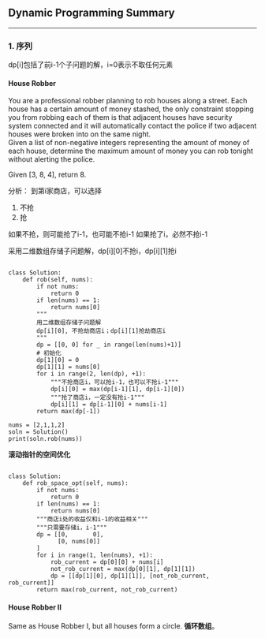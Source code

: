 ## Dynamic Programming Summary
----
### 1.  序列
dp[i]包括了前i-1个子问题的解，i=0表示不取任何元素
#### House Robber
You are a professional robber planning to rob houses along a street. Each house has a certain amount of money stashed, the only constraint stopping you from robbing each of them is that adjacent houses have security system connected and it will automatically contact the police if two adjacent houses were broken into on the same night.  
Given a list of non-negative integers representing the amount of money of each house, determine the maximum amount of money you can rob tonight without alerting the police.

Given [3, 8, 4], return 8.

分析：
到第i家商店，可以选择   
1. 不抢 
2. 抢  
         
如果不抢，则可能抢了i-1，也可能不抢i-1
如果抢了i，必然不抢i-1

采用二维数组存储子问题解，dp[i][0]不抢i，dp[i][1]抢i
 <pre><code>
class Solution:
    def rob(self, nums):
        if not nums:
            return 0
        if len(nums) == 1:
            return nums[0]
        """
        用二维数组存储子问题解
        dp[i][0], 不抢劫商店i；dp[i][1]抢劫商店i
        """
        dp = [[0, 0] for _ in range(len(nums)+1)]
        # 初始化
        dp[1][0] = 0
        dp[1][1] = nums[0]
        for i in range(2, len(dp), +1):
            """不抢商店i，可以抢i-1，也可以不抢i-1"""
            dp[i][0] = max(dp[i-1][1], dp[i-1][0])
            """抢了商店i，一定没有抢i-1"""
            dp[i][1] = dp[i-1][0] + nums[i-1]
        return max(dp[-1])

nums = [2,1,1,2]
soln = Solution()
print(soln.rob(nums))
</code></pre>
**滚动指针的空间优化**
<pre><code>
class Solution:
    def rob_space_opt(self, nums):
        if not nums:
            return 0
        if len(nums) == 1:
            return nums[0]
        """商店i处的收益仅和i-1的收益相关"""
        """只需要存储i，i-1"""
        dp = [[0,       0], 
              [0, nums[0]]
        ]
        for i in range(1, len(nums), +1):
            rob_current = dp[0][0] + nums[i]
            not_rob_current = max(dp[0][1], dp[1][1])
            dp = [[dp[1][0], dp[1][1]], [not_rob_current, rob_current]]
        return max(rob_current, not_rob_current)
</code></pre>

#### House Robber II
Same as House Robber I, but all houses form a circle. **循环数组**。

